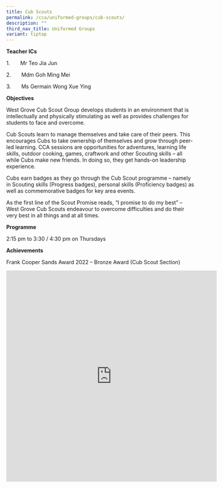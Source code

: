 ```yaml
---
title: Cub Scouts
permalink: /cca/uniformed-groups/cub-scouts/
description: ""
third_nav_title: Uniformed Groups
variant: tiptap
---
```

<p><strong>Teacher ICs</strong>
</p>
<p>1.&nbsp;&nbsp;&nbsp;&nbsp;&nbsp;&nbsp; Mr Teo Jia Jun</p>
<p>2.&nbsp;&nbsp;&nbsp;&nbsp;&nbsp;&nbsp; Mdm Goh Ming Mei</p>
<p>3.&nbsp;&nbsp;&nbsp;&nbsp;&nbsp;&nbsp; Ms Germain Wong Xue Ying</p>
<p></p>
<p><strong>Objectives</strong>
</p>
<p>West Grove Cub Scout Group develops students in an environment that is
intellectually and physically stimulating as well as provides challenges
for students to face and overcome.</p>
<p>Cub Scouts learn to manage themselves and take care of their peers. This
encourages Cubs to take ownership of themselves and grow through peer-led
learning. CCA sessions are opportunities for adventures, learning life
skills, outdoor cooking, games, craftwork and other Scouting skills – all
while Cubs make new friends. In doing so, they get hands-on leadership
experience.</p>
<p>Cubs earn badges as they go through the Cub Scout programme – namely in
Scouting skills (Progress badges), personal skills (Proficiency badges)
as well as commemorative badges for key area events.</p>
<p>As the first line of the Scout Promise reads, “I promise to do my best”
– West Grove Cub Scouts endeavour to overcome difficulties and do their
very best in all things and at all times.</p>
<p></p>
<p><strong>Programme</strong>
</p>
<p>2:15 pm to 3:30 / 4:30 pm on Thursdays</p>
<p></p>
<p><strong>Achievements</strong>
</p>
<p>Frank Cooper Sands Award 2022 – Bronze Award (Cub Scout Section)</p>
<p></p>
<div class="iframe-wrapper">
<iframe height="560" width="560" allowfullscreen="true" frameborder="0" src="https://docs.google.com/presentation/d/e/2PACX-1vSyCLBlDYFIG_eTnIoRru5wCDMADpa-ofh7hCZwiXBYP-Ne4AL-F922GPxLBofy5z2uQ40ldFIgV9RV/embed?start=true&amp;loop=true&amp;delayms=3000"></iframe>
</div>
<p></p>